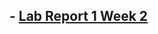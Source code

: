 ## - [Lab Report 1 Week 2](https://natalieycyoung.github.io/cse15l-lab-reports/lab-report-1-week-2)
